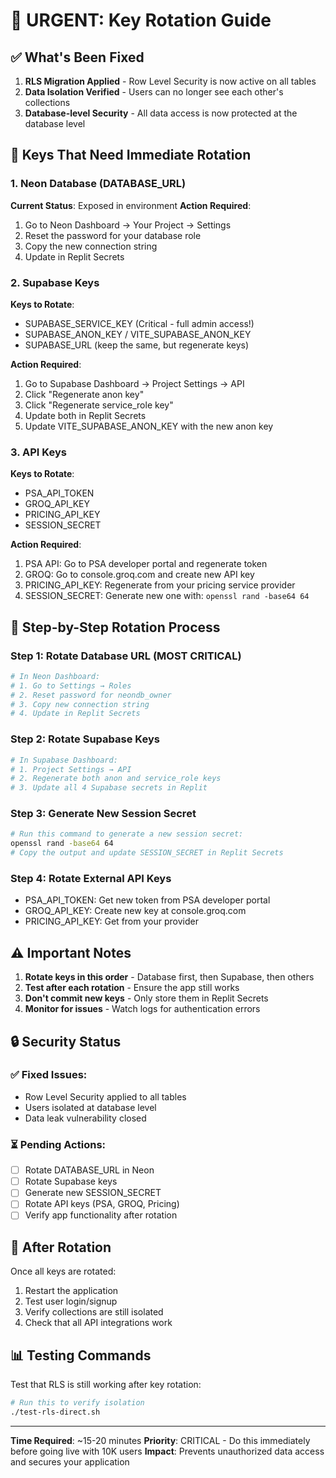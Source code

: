 # 🚨 URGENT: Key Rotation Guide

## ✅ What's Been Fixed
1. **RLS Migration Applied** - Row Level Security is now active on all tables
2. **Data Isolation Verified** - Users can no longer see each other's collections
3. **Database-level Security** - All data access is now protected at the database level

## 🔐 Keys That Need Immediate Rotation

### 1. Neon Database (DATABASE_URL)
**Current Status**: Exposed in environment
**Action Required**:
1. Go to Neon Dashboard → Your Project → Settings
2. Reset the password for your database role
3. Copy the new connection string
4. Update in Replit Secrets

### 2. Supabase Keys  
**Keys to Rotate**:
- SUPABASE_SERVICE_KEY (Critical - full admin access!)
- SUPABASE_ANON_KEY / VITE_SUPABASE_ANON_KEY
- SUPABASE_URL (keep the same, but regenerate keys)

**Action Required**:
1. Go to Supabase Dashboard → Project Settings → API
2. Click "Regenerate anon key" 
3. Click "Regenerate service_role key"
4. Update both in Replit Secrets
5. Update VITE_SUPABASE_ANON_KEY with the new anon key

### 3. API Keys
**Keys to Rotate**:
- PSA_API_TOKEN
- GROQ_API_KEY  
- PRICING_API_KEY
- SESSION_SECRET

**Action Required**:
1. PSA API: Go to PSA developer portal and regenerate token
2. GROQ: Go to console.groq.com and create new API key
3. PRICING_API_KEY: Regenerate from your pricing service provider
4. SESSION_SECRET: Generate new one with: `openssl rand -base64 64`

## 📝 Step-by-Step Rotation Process

### Step 1: Rotate Database URL (MOST CRITICAL)
```bash
# In Neon Dashboard:
# 1. Go to Settings → Roles
# 2. Reset password for neondb_owner
# 3. Copy new connection string
# 4. Update in Replit Secrets
```

### Step 2: Rotate Supabase Keys
```bash
# In Supabase Dashboard:
# 1. Project Settings → API
# 2. Regenerate both anon and service_role keys
# 3. Update all 4 Supabase secrets in Replit
```

### Step 3: Generate New Session Secret
```bash
# Run this command to generate a new session secret:
openssl rand -base64 64
# Copy the output and update SESSION_SECRET in Replit Secrets
```

### Step 4: Rotate External API Keys
- PSA_API_TOKEN: Get new token from PSA developer portal
- GROQ_API_KEY: Create new key at console.groq.com
- PRICING_API_KEY: Get from your provider

## ⚠️ Important Notes

1. **Rotate keys in this order** - Database first, then Supabase, then others
2. **Test after each rotation** - Ensure the app still works
3. **Don't commit new keys** - Only store them in Replit Secrets
4. **Monitor for issues** - Watch logs for authentication errors

## 🔒 Security Status

### ✅ Fixed Issues:
- Row Level Security applied to all tables
- Users isolated at database level
- Data leak vulnerability closed

### ⏳ Pending Actions:
- [ ] Rotate DATABASE_URL in Neon
- [ ] Rotate Supabase keys
- [ ] Generate new SESSION_SECRET
- [ ] Rotate API keys (PSA, GROQ, Pricing)
- [ ] Verify app functionality after rotation

## 🚀 After Rotation

Once all keys are rotated:
1. Restart the application
2. Test user login/signup
3. Verify collections are still isolated
4. Check that all API integrations work

## 📊 Testing Commands

Test that RLS is still working after key rotation:
```bash
# Run this to verify isolation
./test-rls-direct.sh
```

---

**Time Required**: ~15-20 minutes
**Priority**: CRITICAL - Do this immediately before going live with 10K users
**Impact**: Prevents unauthorized data access and secures your application